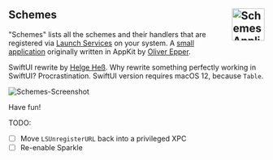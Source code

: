 <h2>
  Schemes
  <img width="64" alt="Schemes Application Icon" align="right"
       src="https://user-images.githubusercontent.com/7712892/162421691-c6638e8f-f99c-45bf-a23d-59dd98e31857.png" />
</h2>

"Schemes" lists all the schemes and their handlers that are registered via 
[Launch Services](https://developer.apple.com/documentation/coreservices/launch_services)
on your system.
A [small application](https://oliver-epper.de/apps/schemes/) 
originally written in AppKit by
[Oliver Epper](https://oliver-epper.de/).

SwiftUI rewrite by [Helge Heß](https://helgehess.eu/).
Why rewrite something perfectly working in SwiftUI? Procrastination.
SwiftUI version requires macOS 12, because `Table`.

![Schemes-Screenshot](https://user-images.githubusercontent.com/7712892/162419280-1edceaee-e3ae-4bd3-b573-5f7a5d5cab0d.png)

Have fun!

TODO:
- [ ] Move `LSUnregisterURL` back into a privileged XPC
- [ ] Re-enable Sparkle
